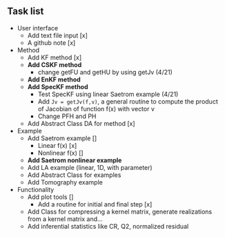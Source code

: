 ## Task list
- User interface
	- Add text file input [x]
	- A github note [x] 
- Method
	- Add KF method [x]
	- __Add CSKF method__
		- change getFU and getHU by using getJv (4/21)
	- __Add EnKF method__
	- __Add SpecKF method__
		- Test SpecKF using linear Saetrom example (4/21)
		- Add `Jv = getJv(f,v)`, a general routine to compute the product of Jacobian of function f(x) with vector v
		- Change PFH and PH
	- Add Abstract Class DA for method [x]
- Example
	- Add Saetrom example []
		- Linear f(x) [x]
		- Nonlinear f(x) []
	- __Add Saetrom nonlinear example__
	- Add LA example (linear, 1D, with parameter)
	- Add Abstract Class for examples
	- Add Tomography example
- Functionality
	- Add plot tools []
		- Add a routine for initial and final step [x]
	- Add Class for compressing a kernel matrix, generate realizations from a kernel matrix and...
	- Add inferential statistics like CR, Q2, normalized residual
